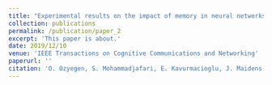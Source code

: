 ```yaml
---
title: "Experimental results on the impact of memory in neural networks for spectrum prediction in land mobile radio bands"
collection: publications
permalink: /publication/paper_2
excerpt: 'This paper is about.'
date: 2019/12/10
venue: 'IEEE Transactions on Cognitive Communications and Networking'
paperurl: ''
citation: 'O. Ozyegen, S. Mohammadjafari, E. Kavurmacioglu, J. Maidens and A. B. Bener, "Experimental Results on the Impact of Memory in Neural Networks for Spectrum Prediction in Land Mobile Radio Bands," in IEEE Transactions on Cognitive Communications and Networking, vol. 6, no. 2, pp. 771-782, June 2020, doi: 10.1109/TCCN.2019.2958639.'
---
```



